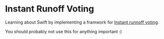 # Instant Runoff Voting

Learning about Swift by implementing a framwork for [Instant runnoff voting](https://en.wikipedia.org/wiki/Instant-runoff_voting).

You should probably not use this for anything important :)
